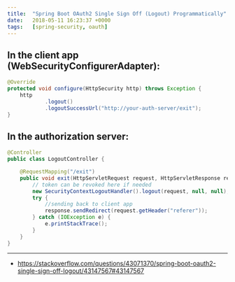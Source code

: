 ```yaml
---
title:  "Spring Boot OAuth2 Single Sign Off (Logout) Programmatically"
date:   2018-05-11 16:23:37 +0000
tags:   [spring-security, oauth]
---
```


## In the client app (WebSecurityConfigurerAdapter):

```java
@Override
protected void configure(HttpSecurity http) throws Exception {
    http
            .logout()
            .logoutSuccessUrl("http://your-auth-server/exit");
}
```

## In the authorization server:
```java
@Controller
public class LogoutController {

    @RequestMapping("/exit")
    public void exit(HttpServletRequest request, HttpServletResponse response) {
        // token can be revoked here if needed
        new SecurityContextLogoutHandler().logout(request, null, null);
        try {
            //sending back to client app
            response.sendRedirect(request.getHeader("referer"));
        } catch (IOException e) {
            e.printStackTrace();
        }
    }
}
```

---
- https://stackoverflow.com/questions/43071370/spring-boot-oauth2-single-sign-off-logout/43147567#43147567
